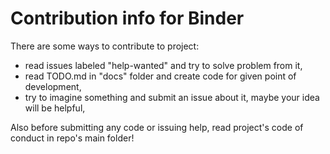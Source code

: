 # Contribution info for Binder

There are some ways to contribute to project:

- read issues labeled "help-wanted" and try to solve problem from it,
- read TODO.md in "docs" folder and create code for given point of development,
- try to imagine something and submit an issue about it, maybe your idea will be helpful,

Also before submitting any code or issuing help, read project's code of conduct in repo's main folder!
